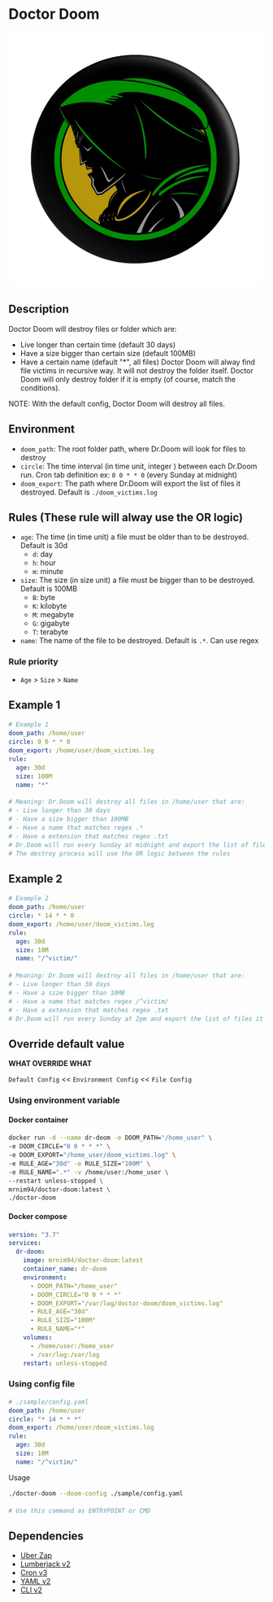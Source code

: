 # Doctor Doom

![Dr.Doom](./images/drdoom-removebg-preview.png)

## Description

Doctor Doom will destroy files or folder which are:

- Live longer than certain time (default 30 days)
- Have a size bigger than certain size (default 100MB)
- Have a certain name (default "*", all files)
Doctor Doom will alway find file victims in recursive way. It will not destroy the folder itself.
Doctor Doom will only destroy folder if it is empty (of course, match the conditions).

NOTE: With the default config, Doctor Doom will destroy all files.

## Environment

- `doom_path`: The root folder path, where Dr.Doom will look for files to destroy
- `circle`: The time interval (in time unit, integer ) between each Dr.Doom run. Cron tab definition ex: `0 0 * * 0` (every Sunday at midnight)
- `doom_export`: The path where Dr.Doom will export the list of files it destroyed. Default is `./doom_victims.log`

## Rules (These rule will alway use the OR logic)

- `age`: The time (in time unit) a file must be older than to be destroyed. Default is 30d
  - `d`: day
  - `h`: hour
  - `m`: minute
- `size`: The size (in size unit) a file must be bigger than to be destroyed. Default is 100MB
  - `B`: byte
  - `K`: kilobyte
  - `M`: megabyte
  - `G`: gigabyte
  - `T`: terabyte
- `name`: The name of the file to be destroyed. Default is `.*`. Can use regex

### Rule priority

- `Age` > `Size` > `Name`

## Example 1

```yaml
# Example 1
doom_path: /home/user
circle: 0 0 * * 0
doom_export: /home/user/doom_victims.log
rule:
  age: 30d
  size: 100M
  name: "*"

# Meaning: Dr.Doom will destroy all files in /home/user that are:
# - Live longer than 30 days
# - Have a size bigger than 100MB
# - Have a name that matches regex .*
# - Have a extension that matches regex .txt
# Dr.Doom will run every Sunday at midnight and export the list of files it destroyed to /home/user/doom_victims.log
# The destroy process will use the OR logic between the rules
```

## Example 2

```yaml
# Example 2
doom_path: /home/user
circle: * 14 * * 0
doom_export: /home/user/doom_victims.log
rule:
  age: 30d
  size: 10M
  name: "/^victim/"

# Meaning: Dr.Doom will destroy all files in /home/user that are:
# - Live longer than 30 days
# - Have a size bigger than 10MB
# - Have a name that matches regex /^victim/
# - Have a extension that matches regex .txt
# Dr.Doom will run every Sunday at 2pm and export the list of files it destroyed to /home/user/doom_victims.log
```

## Override default value

**WHAT OVERRIDE WHAT**

`Default Config` << `Environment Config` << `File Config`

### Using environment variable

#### Docker container

```bash
docker run -d --name dr-doom -e DOOM_PATH="/home_user" \
-e DOOM_CIRCLE="0 0 * * *" \
-e DOOM_EXPORT="/home_user/doom_victims.log" \
-e RULE_AGE="30d" -e RULE_SIZE="100M" \
-e RULE_NAME=".*" -v /home/user:/home_user \
--restart unless-stopped \
mrnim94/doctor-doom:latest \
./doctor-doom
```

#### Docker compose

```yaml
version: "3.7"
services:
  dr-doom:
    image: mrnim94/doctor-doom:latest
    container_name: dr-doom
    environment:
      - DOOM_PATH="/home_user"
      - DOOM_CIRCLE="0 0 * * *"
      - DOOM_EXPORT="/var/log/doctor-doom/doom_victims.log"
      - RULE_AGE="30d"
      - RULE_SIZE="100M"
      - RULE_NAME="*"
    volumes:
      - /home/user:/home_user
      - /var/log:/var/log
    restart: unless-stopped
```

### Using config file

```yaml
# ./sample/config.yaml
doom_path: /home/user
circle: "* 14 * * *"
doom_export: /home/user/doom_victims.log
rule:
  age: 30d
  size: 10M
  name: "/^victim/"
```

Usage

```bash
./doctor-doom --doom-config ./sample/config.yaml

# Use this command as ENTRYPOINT or CMD
```

## Dependencies

- [Uber Zap](https://github.com/uber-go/zap)
- [Lumberjack v2](https://pkg.go.dev/gopkg.in/natefinch/lumberjack.v2?utm_source=godoc)
- [Cron v3](https://pkg.go.dev/github.com/robfig/cron/v3@v3.0.0)
- [YAML v2](https://pkg.go.dev/gopkg.in/yaml.v2@v2.4.0)
- [CLI v2](https://pkg.go.dev/github.com/urfave/cli/v2@v2.23.6)
